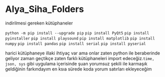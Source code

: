 # Alya_Siha_Folders
<p>indirilmesi gereken kütüphaneler</p>
<code>python -m pip install --upgrade pip</code>
<code>pip install PyQt5</code>
<code>pip install pyinstaller</code>
<code>pip install playsound</code>
<code>pip install matplotlib</code>
<code>pip install numpy</code>
<code>pip install pandas</code>
<code>pip install serial</code>
<code>pip install pyserial</code>
<br>
<p>harici kütüphaneye illaki ihtiyaç var ama onlar zaten python ile beraberinde geliyor zaman geçtikçe zaten farklı kütüphaneleri import edeceğiz.<code>time, json, sys</code> 
gibi uygulama içerisinde şuan yorumsuz şekili ile karmaşık geldiğinin farkındayım en ksıa sürede koda yorum satırları ekleyeceğim</p> 
